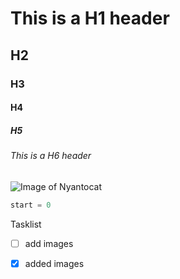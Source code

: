 # This is a H1 header  
## H2
### H3
#### H4
##### H5
###### This is a H6 header
![Image of Nyantocat](https://octodex.github.com/images/nyantocat.gif)

``` python
start = 0
```

Tasklist
- [ ] add images
- [X] added images

